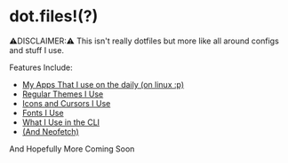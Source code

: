 # dot.files!(?)
⚠DISCLAIMER:⚠️ This isn't really dotfiles but more like all around configs and stuff I use.

Features Include:
 - [My Apps That I use on the daily (on linux :p)](https://github.com/Novationo/dotfiles/tree/main/apps)
 - [Regular Themes I Use](https://github.com/Novationo/dotfiles/tree/main/.themes)
 - [Icons and Cursors I Use](https://github.com/Novationo/dotfiles/tree/main/.icons)
 - [Fonts I Use](https://github.com/Novationo/dotfiles/tree/main/.fonts)
 - [What I Use in the CLI](https://github.com/Novationo/dotfiles/tree/main/.bash)
 -  [(And Neofetch)](https://github.com/Novationo/dotfiles/tree/main/neofetch)

And Hopefully More Coming Soon

